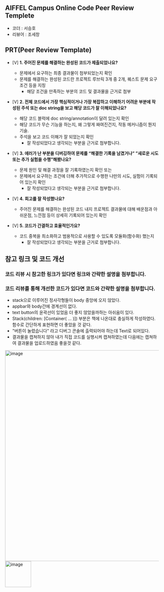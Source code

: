 ## AIFFEL Campus Online Code Peer Review Templete
- 코더 : 서승호
- 리뷰어 : 조세창


## PRT(Peer Review Template)

- [V]  **1. 주어진 문제를 해결하는 완성된 코드가 제출되었나요?**
    - 문제에서 요구하는 최종 결과물이 첨부되었는지 확인
    - 문제를 해결하는 완성된 코드란 프로젝트 루브릭 3개 중 2개, 
    퀘스트 문제 요구조건 등을 지칭
        - 해당 조건을 만족하는 부분의 코드 및 결과물을 근거로 첨부
    
- [V]  **2. 전체 코드에서 가장 핵심적이거나 가장 복잡하고 이해하기 어려운 부분에 작성된 
주석 또는 doc string을 보고 해당 코드가 잘 이해되었나요?**
    - 해당 코드 블럭에 doc string/annotation이 달려 있는지 확인
    - 해당 코드가 무슨 기능을 하는지, 왜 그렇게 짜여진건지, 작동 메커니즘이 뭔지 기술.
    - 주석을 보고 코드 이해가 잘 되었는지 확인
        - 잘 작성되었다고 생각되는 부분을 근거로 첨부합니다.
        
- [V]  **3. 에러가 난 부분을 디버깅하여 문제를 “해결한 기록을 남겼거나” 
”새로운 시도 또는 추가 실험을 수행”해봤나요?**
    - 문제 원인 및 해결 과정을 잘 기록하였는지 확인 또는
    - 문제에서 요구하는 조건에 더해 추가적으로 수행한 나만의 시도, 
    실험이 기록되어 있는지 확인
        - 잘 작성되었다고 생각되는 부분을 근거로 첨부합니다.
        
- [V]  **4. 회고를 잘 작성했나요?**
    - 주어진 문제를 해결하는 완성된 코드 내지 프로젝트 결과물에 대해
    배운점과 아쉬운점, 느낀점 등이 상세히 기록되어 있는지 확인

- [V]  **5. 코드가 간결하고 효율적인가요?**
    - 코드 중복을 최소화하고 범용적으로 사용할 수 있도록 모듈화(함수화) 했는지
        - 잘 작성되었다고 생각되는 부분을 근거로 첨부합니다.


## 참고 링크 및 코드 개선
### 코드 리뷰 시 참고한 링크가 있다면 링크와 간략한 설명을 첨부합니다.
### 코드 리뷰를 통해 개선한 코드가 있다면 코드와 간략한 설명을 첨부합니다.
- stack으로 이루어진 정사각형들이 body 중앙에 오지 않았다.
- appbar와 body간에 경계선이 없다.
- text button의 윤곽선이 있었음 더 좋지 않았을까하는 아쉬움이 있다.
- Stack(children: [Container(  ... )]) 부분은 책에 나온대로 충실하게 작성하였다.
  함수로 간단하게 표현하면 더 좋았을 것 같다.
- "버튼이 눌렸습니다" 라고 디버그 콘솔에 출력되어야 하는데 Text로 되어있다.
- 결과물을 캡쳐하지 않아 내가 직접 코드를 실행시켜 캡쳐하였는데 다음에는 캡쳐하여
  결과물을 업로드하였음 좋을것 같다.


<img width="688" alt="image" src="https://github.com/shocoding/AIFFEL_quest_new/assets/81279307/ee1ff109-8837-4b3d-bf92-f76d3626a3e8">   


<img width="85" alt="image" src="https://github.com/shocoding/AIFFEL_quest_new/assets/81279307/b916ff78-88fa-4a83-b1f6-ee0dec1bebf0">


